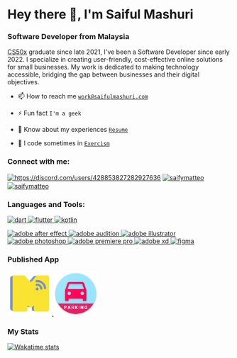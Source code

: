 # Hey there 👋, I'm Saiful Mashuri

### Software Developer from Malaysia

[CS50x](https://cs50.harvard.edu/x/) graduate since late 2021, I've been a Software Developer since early 2022. I specialize in creating user-friendly, cost-effective online solutions for small businesses. My work is dedicated to making technology accessible, bridging the gap between businesses and their digital objectives.

- 📫 How to reach me [```work@saifulmashuri.com```](mailto:work@saifulmashuri.com)

- ⚡ Fun fact ```I'm a geek```

- 📄 Know about my experiences [```Resume```](https://github.com/saifymatteo/saifymatteo/releases/latest/download/Resume.Saiful.Mashuri.pdf)

- 💬 I code sometimes in [```Exercism```](https://exercism.org/profiles/saifymatteo)

<h3 align="left">Connect with me:</h3>
<p align="left">
<a href="https://discord.com/users/1019788584556953650" target="blank"><img align="center" src="https://raw.githubusercontent.com/rahuldkjain/github-profile-readme-generator/master/src/images/icons/Social/discord.svg" alt="https://discord.com/users/428853827282927636" height="30" width="40" /></a>
<a href="https://linkedin.com/in/saifymatteo" target="blank"><img align="center" src="https://raw.githubusercontent.com/rahuldkjain/github-profile-readme-generator/master/src/images/icons/Social/linked-in-alt.svg" alt="saifymatteo" height="30" width="40" /></a>
<a href="https://fb.com/saifymatteo" target="blank"><img align="center" src="https://raw.githubusercontent.com/rahuldkjain/github-profile-readme-generator/master/src/images/icons/Social/facebook.svg" alt="saifymatteo" height="30" width="40" /></a>
</p>

<h3 align="left">Languages and Tools:</h3>
<p align="left">
<a href="https://dart.dev" target="_blank" rel="noreferrer"> <img src="https://img.shields.io/badge/-dart-0e3956?&style=for-the-badge&logo=dart&logoColor=white" alt="dart" height="30"/> </a>
<a href="https://flutter.dev" target="_blank" rel="noreferrer"> <img src="https://img.shields.io/badge/-flutter-1fbcfd?&style=for-the-badge&logo=flutter&logoColor=white" alt="flutter" height="30"/> </a>
<a href="https://kotlinlang.org" target="_blank" rel="noreferrer"> <img src="https://img.shields.io/badge/-kotlin-6c3fd1?&style=for-the-badge&logo=kotlin&logoColor=white" alt="kotlin" height="30"/> </a>
</p>
<p align="left">
<a href="https://www.adobe.com/my_en/products/aftereffects.html" target="_blank" rel="noreferrer"> <img src="https://img.shields.io/badge/-After Effect-9999FF?&style=for-the-badge&logo=adobeaftereffects&logoColor=white" alt="adobe after effect" height="30"/> </a>
<a href="https://www.adobe.com/my_en/products/audition.html" target="_blank" rel="noreferrer"> <img src="https://img.shields.io/badge/-Audition-9999FF?&style=for-the-badge&logo=adobeaudition&logoColor=white" alt="adobe audition" height="30"/> </a>
<a href="https://www.adobe.com/in/products/illustrator.html" target="_blank" rel="noreferrer"> <img src="https://img.shields.io/badge/-Illustrator-FF9A00?&style=for-the-badge&logo=adobeillustrator&logoColor=white" alt="adobe illustrator" height="30"/> </a>
<a href="https://www.adobe.com/my_en/products/photoshop.html" target="_blank" rel="noreferrer"> <img src="https://img.shields.io/badge/-Photoshop-31A8FF?&style=for-the-badge&logo=adobephotoshop&logoColor=white" alt="adobe photoshop" height="30"/> </a>
<a href="https://www.adobe.com/my_en/products/premiere.html" target="_blank" rel="noreferrer"> <img src="https://img.shields.io/badge/-Premiere Pro-9999FF?&style=for-the-badge&logo=adobepremierepro&logoColor=white" alt="adobe premiere pro" height="30"/> </a>
<a href="https://www.adobe.com/my_en/products/xd.html" target="_blank" rel="noreferrer"> <img src="https://img.shields.io/badge/-XD-FF61F6?&style=for-the-badge&logo=adobexd&logoColor=white" alt="adobe xd" height="30"/> </a>
<a href="https://www.figma.com/" target="_blank" rel="noreferrer"> <img src="https://img.shields.io/badge/Figma-F24E1E?style=for-the-badge&logo=figma&logoColor=white" alt="figma" height="30"/> </a>
</p>

### Published App

<p align="left">
<a href="https://play.google.com/store/apps/details?id=com.saifymatteo.mkr_flutter" target="_blank"> <img src="https://raw.githubusercontent.com/saifymatteo/MKR-Unofficial-App-Flutter/master/github/launcher%20icon/513%20x%20513%20transparent.png" alt="MKR App" width="100" height="100"> </a>
<a href="https://play.google.com/store/apps/details?id=com.saifymatteo.parking_lot_game" target="_blank"> <img src="https://raw.githubusercontent.com/saifymatteo/parking_lot_game/master/android/app/src/main/res/mipmap-xxxhdpi/ic_launcher.png" alt="Parking Lot Game" width="100" height="100"> </a>
</p>

### My Stats

[![Wakatime stats](https://github-readme-stats.vercel.app/api/wakatime?username=saifymatteo)](https://github.com/anuraghazra/github-readme-stats)
